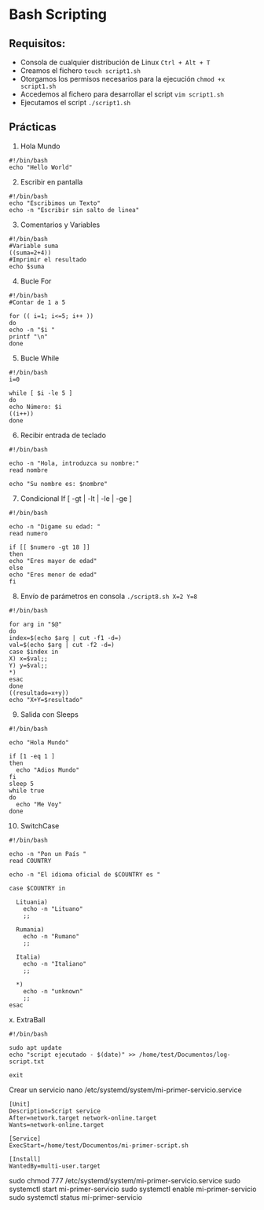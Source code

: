 # Bash Scripting

## Requisitos:
* Consola de cualquier distribución de Linux `Ctrl + Alt + T`
* Creamos el fichero `touch script1.sh`
* Otorgamos los permisos necesarios para la ejecución `chmod +x script1.sh`
* Accedemos al fichero para desarrollar el script `vim script1.sh`
* Ejecutamos el script `./script1.sh`

## Prácticas
1. Hola Mundo
~~~~
#!/bin/bash
echo "Hello World"
~~~~

2. Escribir en pantalla
~~~~
#!/bin/bash
echo "Escribimos un Texto"
echo -n "Escribir sin salto de linea"
~~~~

3. Comentarios y Variables
~~~~
#!/bin/bash
#Variable suma
((suma=2+4))
#Imprimir el resultado
echo $suma
~~~~


4. Bucle For
~~~~
#!/bin/bash
#Contar de 1 a 5

for (( i=1; i<=5; i++ ))
do
echo -n "$i "
printf "\n"
done
~~~~


5. Bucle While
~~~~
#!/bin/bash
i=0

while [ $i -le 5 ]
do
echo Número: $i
((i++))
done
~~~~


6. Recibir entrada de teclado
~~~~
#!/bin/bash

echo -n "Hola, introduzca su nombre:"
read nombre

echo "Su nombre es: $nombre"
~~~~


7. Condicional If  [ -gt | -lt | -le | -ge ] 
~~~~
#!/bin/bash

echo -n "Digame su edad: "
read numero

if [[ $numero -gt 18 ]]
then
echo "Eres mayor de edad"
else
echo "Eres menor de edad"
fi
~~~~


8. Envío de parámetros en consola  `./script8.sh X=2 Y=8`
~~~~
#!/bin/bash

for arg in "$@"
do
index=$(echo $arg | cut -f1 -d=)
val=$(echo $arg | cut -f2 -d=)
case $index in
X) x=$val;;
Y) y=$val;;
*)
esac
done
((resultado=x+y))
echo "X+Y=$resultado"
~~~~


9. Salida con Sleeps
~~~~
#!/bin/bash

echo "Hola Mundo"

if [1 -eq 1 ]
then
  echo "Adios Mundo"
fi
sleep 5
while true
do
  echo "Me Voy"
done
~~~~

10. SwitchCase
~~~~
#!/bin/bash

echo -n "Pon un País "
read COUNTRY

echo -n "El idioma oficial de $COUNTRY es "

case $COUNTRY in

  Lituania)
    echo -n "Lituano"
    ;;

  Rumania)
    echo -n "Rumano"
    ;;

  Italia)
    echo -n "Italiano"
    ;;

  *)
    echo -n "unknown"
    ;;
esac
~~~~

x. ExtraBall
~~~~
#!/bin/bash

sudo apt update
echo "script ejecutado - $(date)" >> /home/test/Documentos/log-script.txt

exit
~~~~
Crear un servicio
nano /etc/systemd/system/mi-primer-servicio.service
~~~~
[Unit]
Description=Script service
After=network.target network-online.target
Wants=network-online.target

[Service]
ExecStart=/home/test/Documentos/mi-primer-script.sh

[Install]
WantedBy=multi-user.target
~~~~
sudo chmod 777 /etc/systemd/system/mi-primer-servicio.service
sudo systemctl start mi-primer-servicio
sudo systemctl enable mi-primer-servicio
sudo systemctl status mi-primer-servicio

